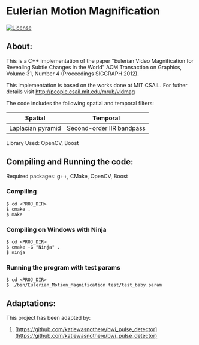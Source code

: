 # Eulerian Motion Magnification

<p align="left">
  <a href="https://github.com/kgram007/Eulerian-Motion-Magnification/blob/master/LICENSE"><img src="https://img.shields.io/badge/License-MIT-brightgreen.svg" alt="License"></a>
</p>

## About:
This is a C++ implementation of the paper "Eulerian Video Magnification for Revealing Subtle Changes in the World" ACM Transaction on Graphics, Volume 31, Number 4 (Proceedings SIGGRAPH 2012).

This implementation is based on the works done at MIT CSAIL.
For futher details visit http://people.csail.mit.edu/mrub/vidmag

The code includes the following spatial and temporal filters:

|     Spatial       |          Temporal         |
|-------------------|---------------------------|
| Laplacian pyramid | Second-order IIR bandpass |

Library Used: OpenCV, Boost
	

## Compiling and Running the code:
Required packages: g++, CMake, OpenCV, Boost
### Compiling
	$ cd <PROJ_DIR>
	$ cmake .
	$ make
### Compiling on Windows with Ninja
    $ cd <PROJ_DIR>
    $ cmake -G "Ninja" .
    $ ninja
### Running the program with test params
	$ cd <PROJ_DIR>
	$ ./bin/Eulerian_Motion_Magnification test/test_baby.param
	
## Adaptations:
This project has been adapted by:

1. [https://github.com/katiewasnothere/bwi_pulse_detector](https://github.com/katiewasnothere/bwi_pulse_detector)
